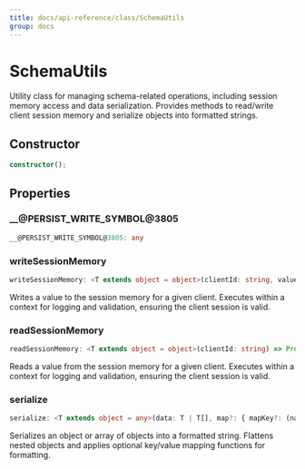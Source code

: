 ```yaml
---
title: docs/api-reference/class/SchemaUtils
group: docs
---
```


# SchemaUtils

Utility class for managing schema-related operations, including session memory access and data serialization.
Provides methods to read/write client session memory and serialize objects into formatted strings.

## Constructor

```ts
constructor();
```

## Properties

### __@PERSIST_WRITE_SYMBOL@3805

```ts
__@PERSIST_WRITE_SYMBOL@3805: any
```

### writeSessionMemory

```ts
writeSessionMemory: <T extends object = object>(clientId: string, value: T) => Promise<T>
```

Writes a value to the session memory for a given client.
Executes within a context for logging and validation, ensuring the client session is valid.

### readSessionMemory

```ts
readSessionMemory: <T extends object = object>(clientId: string) => Promise<T>
```

Reads a value from the session memory for a given client.
Executes within a context for logging and validation, ensuring the client session is valid.

### serialize

```ts
serialize: <T extends object = any>(data: T | T[], map?: { mapKey?: (name: string) => string; mapValue?: (key: string, value: string) => string; }) => string
```

Serializes an object or array of objects into a formatted string.
Flattens nested objects and applies optional key/value mapping functions for formatting.

